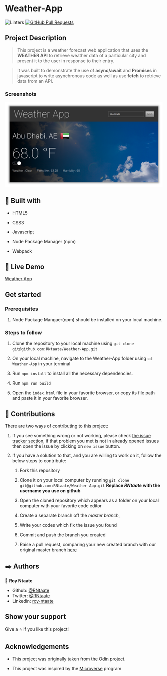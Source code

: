 # Weather-App

![Linters](https://github.com/RNtaate/Web_Scraper/workflows/Linters/badge.svg)
[![GitHub Pull Requests](https://img.shields.io/badge/GitHub-Pull%20Requests-blue)]()

## Project Description

> This project is a weather forecast web application that uses the **WEATHER API** to retrieve weather data of a particular city and present it to the user in response to their entry.

> It was built to demonstrate the use of **async/await** and **Promises** in javascript to write asynchronous code as well as use **fetch** to retrieve data from an API.

### Screenshots

![](src/screenshots/weatherScreenshot2.png)

##  🔧 Built with

- HTML5

- CSS3
- Javascript
- Node Package Manager (npm)
- Webpack

## 🔴 Live Demo

[Weather App](https://raw.githack.com/RNtaate/Weather-App/feature_weather/dist/index.html)

## Get started
### Prerequisites
1. Node Package Mangaer(npm) should be installed on your local machine.

### Steps to follow
1. Clone the repository to your local machine using `git clone git@github.com:RNtaate/Weather-App.git`

1. On your local machine, navigate to the Weather-App folder using `cd Weather-App` in your terminal

1. Run `npm install` to install all the necessary dependencies.

1. Run `npm run build`

1. Open the `index.html` file in your favorite browser, or copy its file path and paste it in your favorite browser.

## 🤝 Contributions
  There are two ways of contributing to this project:

1. If you see something wrong or not working, please check [the issue tracker section](https://github.com/RNtaate/Weather-App/issues), if that problem you met is not in already opened issues then open the issue by clicking on `new issue` button.

2. If you have a solution to that, and you are willing to work on it, follow the below steps to contribute:
    1.  Fork this repository

    1.  Clone it on your local computer by running `git clone git@github.com:RNtaate/Weather-App.git` __Replace *RNtaate* with the username you use on github__
    1.  Open the cloned repository which appears as a folder on your local computer with your favorite code editor
    1.  Create a separate branch off the *master branch*,
    1.  Write your codes which fix the issue you found
    1.  Commit and push the branch you created
    1.  Raise a pull request, comparing your new created branch with our original master branch [here](https://github.com/RNtaate/Weather-App)

## ✒️  Authors

👤 **Roy Ntaate**

- Github: [@RNtaate](https://github.com/RNtaate)
- Twitter: [@RNtaate](https://twitter.com/RNtaate)
- Linkedin: [roy-ntaate](https://linkedin.com/in/roy-ntaate)

## Show your support

Give a ⭐️ if you like this project!

## Acknowledgements

- This project was originally taken from [the Odin project](https://www.theodinproject.com/courses/javascript/lessons/weather-app).

- This project was inspired by the [Microverse](https:www.microverse.org) program